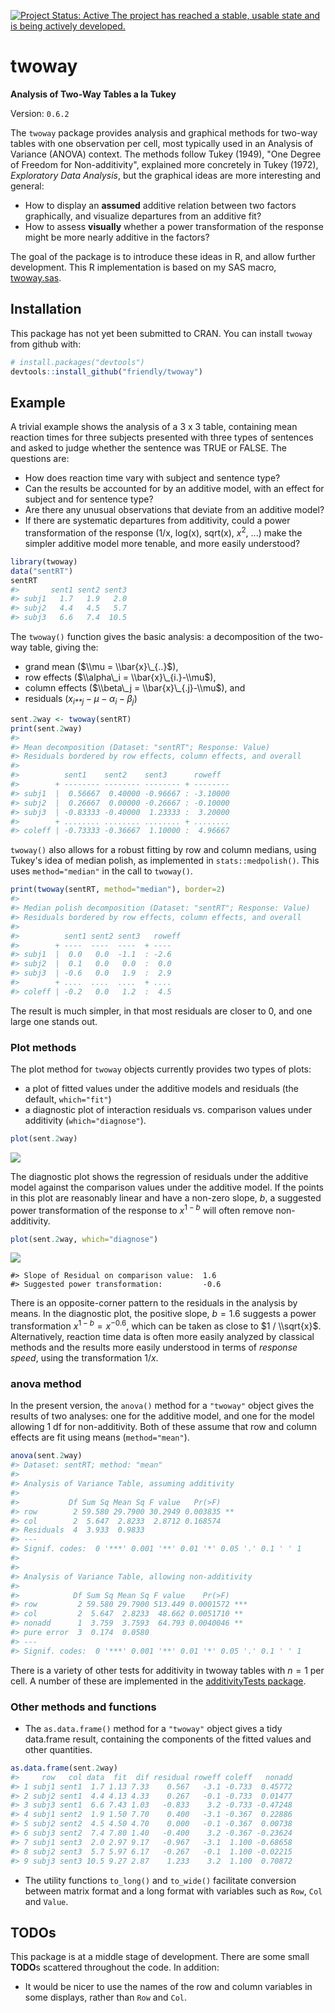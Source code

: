 
[![Project Status: Active The project has reached a stable, usable state and is being actively developed.](https://www.repostatus.org/badges/latest/active.svg)](https://www.repostatus.org/#active)

<!-- [![Licence](https://img.shields.io/badge/licence-GPL--3-blue.svg)](https://www.gnu.org/licenses/gpl-3.0.en.html) -->
<!-- README.md is generated from README.Rmd. Please edit that file -->
twoway
======

**Analysis of Two-Way Tables a la Tukey**

Version: `0.6.2`

The `twoway` package provides analysis and graphical methods for two-way tables with one observation per cell, most typically used in an Analysis of Variance (ANOVA) context. The methods follow Tukey (1949), "One Degree of Freedom for Non-additivity", explained more concretely in Tukey (1972), *Exploratory Data Analysis*, but the graphical ideas are more interesting and general:

-   How to display an **assumed** additive relation between two factors graphically, and visualize departures from an additive fit?
-   How to assess **visually** whether a power transformation of the response might be more nearly additive in the factors?

The goal of the package is to introduce these ideas in R, and allow further development. This R implementation is based on my SAS macro, [twoway.sas](http://www.datavis.ca/sasmac/twoway.html).

Installation
------------

This package has not yet been submitted to CRAN. You can install `twoway` from github with:

``` r
# install.packages("devtools")
devtools::install_github("friendly/twoway")
```

Example
-------

A trivial example shows the analysis of a 3 x 3 table, containing mean reaction times for three subjects presented with three types of sentences and asked to judge whether the sentence was TRUE or FALSE. The questions are:

-   How does reaction time vary with subject and sentence type?
-   Can the results be accounted for by an additive model, with an effect for subject and for sentence type?
-   Are there any unusual observations that deviate from an additive model?
-   If there are systematic departures from additivity, could a power transformation of the response (1/x, log(x), sqrt(x), *x*<sup>2</sup>, ...) make the simpler additive model more tenable, and more easily understood?

``` r
library(twoway)
data("sentRT")
sentRT
#>       sent1 sent2 sent3
#> subj1   1.7   1.9   2.0
#> subj2   4.4   4.5   5.7
#> subj3   6.6   7.4  10.5
```

The `twoway()` function gives the basic analysis: a decomposition of the two-way table, giving the:

-   grand mean ($\\mu = \\bar{x}\_{..}$),
-   row effects ($\\alpha\_i = \\bar{x}\_{i.}-\\mu$),
-   column effects ($\\beta\_j = \\bar{x}\_{.j}-\\mu$), and
-   residuals (*x*<sub>*i**j*</sub> − *μ* − *α*<sub>*i*</sub> − *β*<sub>*j*</sub>)

``` r
sent.2way <- twoway(sentRT)
print(sent.2way)
#> 
#> Mean decomposition (Dataset: "sentRT"; Response: Value)
#> Residuals bordered by row effects, column effects, and overall
#> 
#>          sent1    sent2    sent3      roweff  
#>        + -------- -------- -------- + --------
#> subj1  |  0.56667  0.40000 -0.96667 : -3.10000
#> subj2  |  0.26667  0.00000 -0.26667 : -0.10000
#> subj3  | -0.83333 -0.40000  1.23333 :  3.20000
#>        + ........ ........ ........ + ........
#> coleff | -0.73333 -0.36667  1.10000 :  4.96667
```

`twoway()` also allows for a robust fitting by row and column medians, using Tukey's idea of median polish, as implemented in `stats::medpolish()`. This uses `method="median"` in the call to `twoway()`.

``` r
print(twoway(sentRT, method="median"), border=2)
#> 
#> Median polish decomposition (Dataset: "sentRT"; Response: Value)
#> Residuals bordered by row effects, column effects, and overall
#> 
#>          sent1 sent2 sent3   roweff
#>        + ----  ----  ----  + ----  
#> subj1  |  0.0   0.0  -1.1  : -2.6  
#> subj2  |  0.1   0.0   0.0  :  0.0  
#> subj3  | -0.6   0.0   1.9  :  2.9  
#>        + ....  ....  ....  + ....  
#> coleff | -0.2   0.0   1.2  :  4.5
```

The result is much simpler, in that most residuals are closer to 0, and one large one stands out.

### Plot methods

The plot method for `twoway` objects currently provides two types of plots:

-   a plot of fitted values under the additive models and residuals (the default, `which="fit"`)
-   a diagnostic plot of interaction residuals vs. comparison values under additivity (`which="diagnose"`).

``` r
plot(sent.2way)
```

![](README-ex1-plot-1.png)

The diagnostic plot shows the regression of residuals under the additive model against the comparison values under the additive model. If the points in this plot are reasonably linear and have a non-zero slope, *b*, a suggested power transformation of the response to *x*<sup>1 − *b*</sup> will often remove non-additivity.

``` r
plot(sent.2way, which="diagnose")
```

![](README-ex1-plot2-1.png)

    #> Slope of Residual on comparison value:  1.6 
    #> Suggested power transformation:         -0.6

There is an opposite-corner pattern to the residuals in the analysis by means. In the diagnostic plot, the positive slope, *b* = 1.6 suggests a power transformation *x*<sup>1 − *b*</sup> = *x*<sup>−0.6</sup>, which can be taken as close to $1 / \\sqrt{x}$. Alternatively, reaction time data is often more easily analyzed by classical methods and the results more easily understood in terms of *response speed*, using the transformation 1/*x*.

### anova method

In the present version, the `anova()` method for a `"twoway"` object gives the results of two analyses: one for the additive model, and one for the model allowing 1 df for non-additivity. Both of these assume that row and column effects are fit using means (`method="mean"`).

``` r
anova(sent.2way)
#> Dataset: sentRT; method: "mean"
#> 
#> Analysis of Variance Table, assuming additivity
#> 
#>           Df Sum Sq Mean Sq F value   Pr(>F)   
#> row        2 59.580 29.7900 30.2949 0.003835 **
#> col        2  5.647  2.8233  2.8712 0.168574   
#> Residuals  4  3.933  0.9833                    
#> ---
#> Signif. codes:  0 '***' 0.001 '**' 0.01 '*' 0.05 '.' 0.1 ' ' 1
#> 
#> 
#> Analysis of Variance Table, allowing non-additivity
#> 
#>            Df Sum Sq Mean Sq F value    Pr(>F)    
#> row         2 59.580 29.7900 513.449 0.0001572 ***
#> col         2  5.647  2.8233  48.662 0.0051710 ** 
#> nonadd      1  3.759  3.7593  64.793 0.0040046 ** 
#> pure error  3  0.174  0.0580                      
#> ---
#> Signif. codes:  0 '***' 0.001 '**' 0.01 '*' 0.05 '.' 0.1 ' ' 1
```

There is a variety of other tests for additivity in twoway tables with *n* = 1 per cell. A number of these are implemented in the [additivityTests package](https://cran.r-project.org/package=additivityTests).

### Other methods and functions

-   The `as.data.frame()` method for a `"twoway"` object gives a tidy data.frame result, containing the components of the fitted values and other quantities.

``` r
as.data.frame(sent.2way)
#>     row   col data  fit  dif residual roweff coleff   nonadd
#> 1 subj1 sent1  1.7 1.13 7.33    0.567   -3.1 -0.733  0.45772
#> 2 subj2 sent1  4.4 4.13 4.33    0.267   -0.1 -0.733  0.01477
#> 3 subj3 sent1  6.6 7.43 1.03   -0.833    3.2 -0.733 -0.47248
#> 4 subj1 sent2  1.9 1.50 7.70    0.400   -3.1 -0.367  0.22886
#> 5 subj2 sent2  4.5 4.50 4.70    0.000   -0.1 -0.367  0.00738
#> 6 subj3 sent2  7.4 7.80 1.40   -0.400    3.2 -0.367 -0.23624
#> 7 subj1 sent3  2.0 2.97 9.17   -0.967   -3.1  1.100 -0.68658
#> 8 subj2 sent3  5.7 5.97 6.17   -0.267   -0.1  1.100 -0.02215
#> 9 subj3 sent3 10.5 9.27 2.87    1.233    3.2  1.100  0.70872
```

-   The utility functions `to_long()` and `to_wide()` facilitate conversion between matrix format and a long format with variables such as `Row`, `Col` and `Value`.

TODOs
-----

This package is at a middle stage of development. There are some small **TODO**s scattered throughout the code. In addition:

<!-- * Implement a proper `anova.twoway()` method, giving a comprehensive analysis of variance table, including the Tukey 1 df test for non-additivity. The present version is just an initial sketch. -->
<!-- * Create a formula method for a `data.frame` with columns like `row, col, value` as might be used in `twoway(value ~ row + col, data=)`. -->
-   It would be nicer to use the names of the row and column variables in some displays, rather than `Row` and `Col`.

